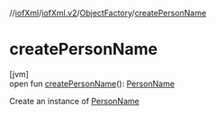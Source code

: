 //[iofXml](../../../index.md)/[iofXml.v2](../index.md)/[ObjectFactory](index.md)/[createPersonName](create-person-name.md)

# createPersonName

[jvm]\
open fun [createPersonName](create-person-name.md)(): [PersonName](../-person-name/index.md)

Create an instance of [PersonName](../-person-name/index.md)
